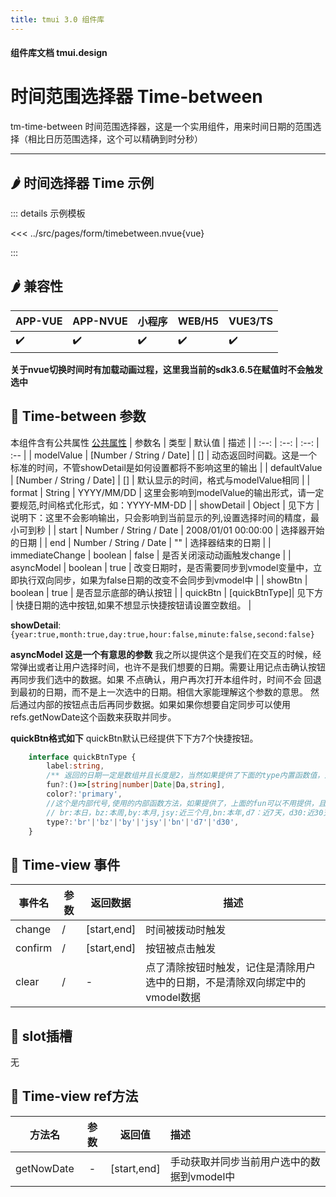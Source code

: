 ```yaml
---
title: tmui 3.0 组件库
---
```


<script setup>
import webview from '../components/mobileWebview.vue'
</script>

#### 组件库文档 tmui.design

# 时间范围选择器 Time-between
tm-time-between 时间范围选择器，这是一个实用组件，用来时间日期的范围选择（相比日历范围选择，这个可以精确到时分秒）

---

## :hot_pepper: 时间选择器 Time 示例

<webview url="https://tmui.design/h5/#/pages/form/timebetween"></webview>

::: details 示例模板

<<< ../src/pages/form/timebetween.nvue{vue}

:::

## :hot_pepper: 兼容性

| APP-VUE | APP-NVUE | 小程序 | WEB/H5 | VUE3/TS |
| --- | --- | --- | --- | --- |
| :heavy_check_mark: | :heavy_check_mark: | :heavy_check_mark: | :heavy_check_mark: | :heavy_check_mark: |

**关于nvue切换时间时有加载动画过程，这里我当前的sdk3.6.5在赋值时不会触发选中**

## :seedling: Time-between 参数

本组件含有公共属性 [公共属性](/spec/组件公共样式.html)
| 参数名 | 类型 | 默认值 | 描述 |
| :--: | :--: | :--: | :-- |
| modelValue | [Number / String / Date] | [] | 动态返回时间戳。这是一个标准的时间，不管showDetail是如何设置都将不影响这里的输出 |
| defaultValue | [Number / String / Date] | [] | 默认显示的时间，格式与modelValue相同 |
| format | String | YYYY/MM/DD | 这里会影响到modelValue的输出形式，请一定要规范,时间格式化形式，如：YYYY-MM-DD |
| showDetail | Object | 见下方 | 说明下：这里不会影响输出，只会影响到当前显示的列,设置选择时间的精度，最小可到秒 |
| start | Number / String / Date | 2008/01/01 00:00:00 | 选择器开始的日期 |
| end | Number / String / Date | "" | 选择器结束的日期 |
| immediateChange | boolean | false | 是否关闭滚动动画触发change |
| asyncModel | boolean | true | 改变日期时，是否需要同步到vmodel变量中，立即执行双向同步，如果为false日期的改变不会同步到vmodel中 |
| showBtn | boolean | true | 是否显示底部的确认按钮 |
| quickBtn | [quickBtnType]| 见下方 | 快捷日期的选中按钮,如果不想显示快捷按钮请设置空数组。 |

**showDetail**:```{year:true,month:true,day:true,hour:false,minute:false,second:false}```

**asyncModel 这是一个有意思的参数**
我之所以提供这个是我们在交互的时候，经常弹出或者让用户选择时间，也许不是我们想要的日期。需要让用记点击确认按钮再同步我们选中的数据。如果
不点确认，用户再次打开本组件时，时间不会 回退到最初的日期，而不是上一次选中的日期。相信大家能理解这个参数的意思。
然后通过内部的按钮点击后再同步数据。如果如果你想要自定同步可以使用refs.getNowDate这个函数来获取并同步。

**quickBtn格式如下**
quickBtn默认已经提供下下方7个快捷按钮。
```ts
	interface quickBtnType {
	    label:string,
		/** 返回的日期一定是数组并且长度是2，当然如果提供了下面的type内置函数值，这里的这个fun返回可以随意 或者不提供。 */
		fun?:()=>[string|number|Date|Da,string],
		color?:'primary',
		//这个是内部代号,使用的内部函数方法，如果提供了，上面的fun可以不用提供，且无效
		// br:本日，bz:本周,by:本月,jsy:近三个月,bn:本年,d7：近7天，d30:近30天
		type?:'br'|'bz'|'by'|'jsy'|'bn'|'d7'|'d30', 
	}

```

## :rose: Time-view 事件

| 事件名 | 参数 | 返回数据 | 描述 |
| --- | --- | --- | --- |
| change | / | [start,end] | 时间被拨动时触发 |
| confirm | / | [start,end] | 按钮被点击触发 |
| clear | / | - | 点了清除按钮时触发，记住是清除用户选中的日期，不是清除双向绑定中的vmodel数据 |


## :corn: slot插槽

无

## :green_salad: Time-view ref方法

| 方法名 | 参数 | 返回值 | 描述 |
| :--: | :--: | :--: | :-- |
| getNowDate | - | [start,end] | 手动获取并同步当前用户选中的数据到vmodel中 |


